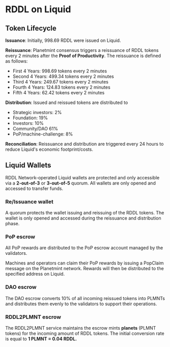 # RDDL on Liquid

## Token Lifecycle

**Issuance**: Initially, 998.69 RDDL were issued on Liquid.&#x20;

**Reissuance**: Planetmint consensus triggers a reissuance of RDDL tokens every 2 minutes after the **Proof of Productivity**. The reissuance is defined as follows:

* First 4 Years: 998.69 tokens every 2 minutes
* Second 4 Years: 499.34 tokens every 2 minutes
* Third 4 Years: 249.67 tokens every 2 minutes
* Fourth 4 Years: 124.83 tokens every 2 minutes
* Fifth 4 Years: 62.42 tokens every 2 minutes

**Distribution**: Issued and reissued tokens are distributed to&#x20;

* Strategic investors: 2%
* Foundation: 19%
* Investors: 10%
* Community/DAO 61%
* PoP/machine-challenge: 8%

**Reconciliation**: Reissuance and distribution are triggered every 24 hours to reduce Liquid's economic footprint/costs.

## Liquid Wallets

RDDL Network-operated Liquid wallets are protected and only accessible via a **2-out-of-3** or **3-out-of-5** quorum. All wallets are only opened and accessed to transfer funds.

### Re/Issuance wallet

A quorum protects the wallet issuing and reissuing of the RDDL tokens. The wallet is only opened and accessed during the reissuance and distribution phase.

### PoP escrow

All PoP rewards are distributed to the PoP escrow account managed by the validators.

Machines and operators can claim their PoP rewards by issuing a PopClaim message on the Planetmint network. Rewards will then be distributed to the specified address on Liquid.

### DAO escrow

The DAO escrow converts 10% of all incoming reissued tokens into PLMNTs and distributes them evenly to the validators to support their operations.

### RDDL2PLMNT escrow

The RDDL2PLMNT service maintains the escrow mints **planets** (PLMNT tokens) for the incoming amount of RDDL tokens. The initial conversion rate is equal to **1 PLMNT = 0.04 RDDL.**
